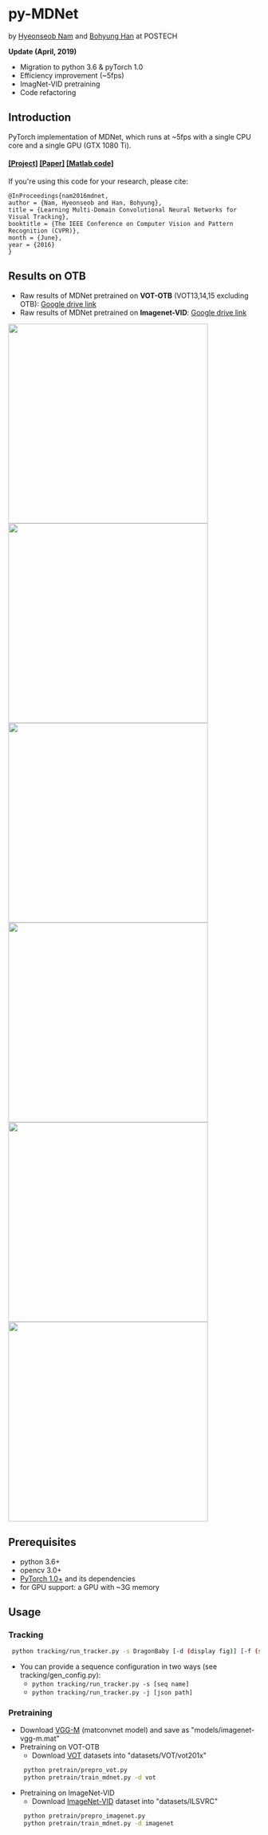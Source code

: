 # py-MDNet

by [Hyeonseob Nam](https://hyeonseobnam.github.io/) and [Bohyung Han](http://cvlab.postech.ac.kr/~bhhan/) at POSTECH

**Update (April, 2019)**
- Migration to python 3.6 & pyTorch 1.0
- Efficiency improvement (~5fps)
- ImagNet-VID pretraining
- Code refactoring

## Introduction
PyTorch implementation of MDNet, which runs at ~5fps with a single CPU core and a single GPU (GTX 1080 Ti).
#### [[Project]](http://cvlab.postech.ac.kr/research/mdnet/) [[Paper]](https://arxiv.org/abs/1510.07945) [[Matlab code]](https://github.com/HyeonseobNam/MDNet)

If you're using this code for your research, please cite:

	@InProceedings{nam2016mdnet,
	author = {Nam, Hyeonseob and Han, Bohyung},
	title = {Learning Multi-Domain Convolutional Neural Networks for Visual Tracking},
	booktitle = {The IEEE Conference on Computer Vision and Pattern Recognition (CVPR)},
	month = {June},
	year = {2016}
	}

## Results on OTB
- Raw results of MDNet pretrained on **VOT-OTB** (VOT13,14,15 excluding OTB): [Google drive link](https://drive.google.com/open?id=1ZSCj1UEn4QhoRypgH28hVxSgWbI8q8Hl)
- Raw results of MDNet pretrained on **Imagenet-VID**: [Google drive link](https://drive.google.com/open?id=14lJGcumtBRmtpZhmgY1BsrbEQixfhIpP)

<img src="./figs/tb100-precision.png" width="400"> <img src="./figs/tb100-success.png" width="400">
<img src="./figs/tb50-precision.png" width="400"> <img src="./figs/tb50-success.png" width="400">
<img src="./figs/otb2013-precision.png" width="400"> <img src="./figs/otb2013-success.png" width="400">

## Prerequisites
- python 3.6+
- opencv 3.0+
- [PyTorch 1.0+](http://pytorch.org/) and its dependencies 
- for GPU support: a GPU with ~3G memory

## Usage

### Tracking
```bash
 python tracking/run_tracker.py -s DragonBaby [-d (display fig)] [-f (save fig)]
```
 - You can provide a sequence configuration in two ways (see tracking/gen_config.py):
   - ```python tracking/run_tracker.py -s [seq name]```
   - ```python tracking/run_tracker.py -j [json path]```
 
### Pretraining
 - Download [VGG-M](http://www.vlfeat.org/matconvnet/models/imagenet-vgg-m.mat) (matconvnet model) and save as "models/imagenet-vgg-m.mat"
 - Pretraining on VOT-OTB
   - Download [VOT](http://www.votchallenge.net/) datasets into "datasets/VOT/vot201x"
    ``` bash
     python pretrain/prepro_vot.py
     python pretrain/train_mdnet.py -d vot
    ```
 - Pretraining on ImageNet-VID
   - Download [ImageNet-VID](http://bvisionweb1.cs.unc.edu/ilsvrc2015/download-videos-3j16.php#vid) dataset into "datasets/ILSVRC"
    ``` bash
     python pretrain/prepro_imagenet.py
     python pretrain/train_mdnet.py -d imagenet
    ```
